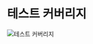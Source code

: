 # 테스트 커버리지
![테스트 커버리지](https://github.com/user-attachments/assets/d404d80d-e955-43b1-bcae-d97a73c54937)
